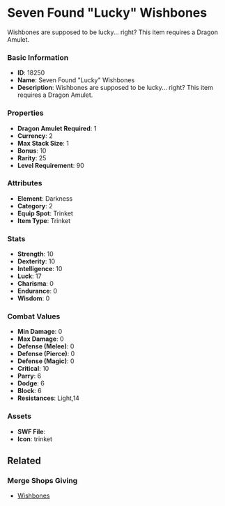 # Seven Found "Lucky" Wishbones

Wishbones are supposed to be lucky... right? This item requires a Dragon Amulet.

### Basic Information

- **ID**: 18250
- **Name**: Seven Found &quot;Lucky&quot; Wishbones
- **Description**: Wishbones are supposed to be lucky... right? This item requires a Dragon Amulet.

### Properties

- **Dragon Amulet Required**: 1
- **Currency**: 2
- **Max Stack Size**: 1
- **Bonus**: 10
- **Rarity**: 25
- **Level Requirement**: 90

### Attributes

- **Element**: Darkness
- **Category**: 2
- **Equip Spot**: Trinket
- **Item Type**: Trinket

### Stats

- **Strength**: 10
- **Dexterity**: 10
- **Intelligence**: 10
- **Luck**: 17
- **Charisma**: 0
- **Endurance**: 0
- **Wisdom**: 0

### Combat Values

- **Min Damage**: 0
- **Max Damage**: 0
- **Defense (Melee)**: 0
- **Defense (Pierce)**: 0
- **Defense (Magic)**: 0
- **Critical**: 10
- **Parry**: 6
- **Dodge**: 6
- **Block**: 6
- **Resistances**: Light,14

### Assets

- **SWF File**: 
- **Icon**: trinket

## Related

### Merge Shops Giving

- [Wishbones](../merge-shops/92-wishbones.md)

